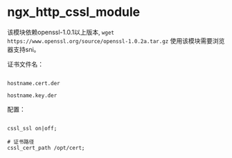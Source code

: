 # ngx_http_cssl_module

该模块依赖openssl-1.0.1以上版本, `wget https://www.openssl.org/source/openssl-1.0.2a.tar.gz`
使用该模块需要浏览器支持sni。



证书文件名：

```

hostname.cert.der

hostname.key.der

```


配置：
```

cssl_ssl on|off;

# 证书路径
cssl_cert_path /opt/cert;


```